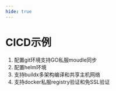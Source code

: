 ```yaml
---
hide: true
---
```


# CICD示例

1. 配置git环境支持GO私服moudle同步
2. 配置helm环境
3. 支持buildx多架构编译和共享主机网络
4. 支持docker私服registry验证和免SSL验证